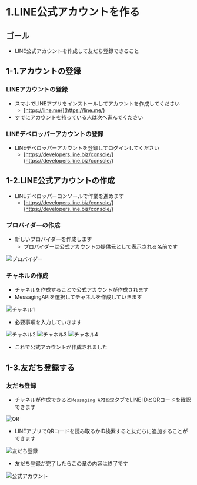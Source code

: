 # 1.LINE公式アカウントを作る

## ゴール

- LINE公式アカウントを作成して友だち登録できること

## 1-1.アカウントの登録

### LINEアカウントの登録

- スマホでLINEアプリをインストールしてアカウントを作成してください
    - [https://line.me/](https://line.me/)
- すでにアカウントを持っている人は次へ進んでください

### LINEデベロッパーアカウントの登録

- LINEデベロッパーアカウントを登録してログインしてください
    - [https://developers.line.biz/console/](https://developers.line.biz/console/)

## 1-2.LINE公式アカウントの作成

- LINEデベロッパーコンソールで作業を進めます
    - [https://developers.line.biz/console/](https://developers.line.biz/console/)

### プロバイダーの作成

- 新しいプロバイダーを作成します
    - プロバイダーは公式アカウントの提供元として表示される名前です

![プロバイダー](/images/1-1.png)

### チャネルの作成

- チャネルを作成することで公式アカウントが作成されます
- MessagingAPIを選択してチャネルを作成していきます

![チャネル1](/images/1-2.png)

- 必要事項を入力していきます

![チャネル2](/images/1-3.png)
![チャネル3](/images/1-4.png)
![チャネル4](/images/1-5.png)

- これで公式アカウントが作成されました

## 1-3.友だち登録する

### 友だち登録

- チャネルが作成できると`Messaging API設定`タブでLINE IDとQRコードを確認できます

![QR](/images/1-6.png)

- LINEアプリでQRコードを読み取るかID検索すると友だちに追加することができます

![友だち登録](/images/1-7.png)

- 友だち登録が完了したらこの章の内容は終了です

![公式アカウント](/images/1-8.png)
